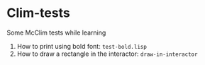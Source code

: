 # Clim-tests
Some McClim tests while learning 

1. How to print using bold font: `test-bold.lisp`
2. How to draw a rectangle in the interactor: `draw-in-interactor`

